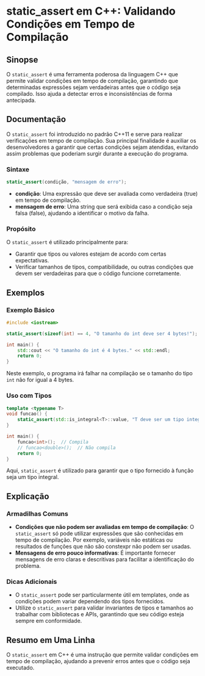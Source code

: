 <!--
Meta Description: # static_assert em C++: Validando Condições em Tempo de Compilação ## Sinopse O `static_assert` é uma ferramenta poderosa da linguagem C++ que permite...
Meta Keywords: que, static_assert, compilação, condições, tempo
-->

# static_assert em C++: Validando Condições em Tempo de Compilação

## Sinopse
O `static_assert` é uma ferramenta poderosa da linguagem C++ que permite validar condições em tempo de compilação, garantindo que determinadas expressões sejam verdadeiras antes que o código seja compilado. Isso ajuda a detectar erros e inconsistências de forma antecipada.

## Documentação
O `static_assert` foi introduzido no padrão C++11 e serve para realizar verificações em tempo de compilação. Sua principal finalidade é auxiliar os desenvolvedores a garantir que certas condições sejam atendidas, evitando assim problemas que poderiam surgir durante a execução do programa.

### Sintaxe
```cpp
static_assert(condição, "mensagem de erro");
```

- **condição**: Uma expressão que deve ser avaliada como verdadeira (true) em tempo de compilação.
- **mensagem de erro**: Uma string que será exibida caso a condição seja falsa (false), ajudando a identificar o motivo da falha.

### Propósito
O `static_assert` é utilizado principalmente para:
- Garantir que tipos ou valores estejam de acordo com certas expectativas.
- Verificar tamanhos de tipos, compatibilidade, ou outras condições que devem ser verdadeiras para que o código funcione corretamente.

## Exemplos

### Exemplo Básico
```cpp
#include <iostream>

static_assert(sizeof(int) == 4, "O tamanho do int deve ser 4 bytes!");

int main() {
    std::cout << "O tamanho do int é 4 bytes." << std::endl;
    return 0;
}
```
Neste exemplo, o programa irá falhar na compilação se o tamanho do tipo `int` não for igual a 4 bytes.

### Uso com Tipos
```cpp
template <typename T>
void funcao() {
    static_assert(std::is_integral<T>::value, "T deve ser um tipo integral.");
}

int main() {
    funcao<int>();  // Compila
    // funcao<double>();  // Não compila
    return 0;
}
```
Aqui, `static_assert` é utilizado para garantir que o tipo fornecido à função seja um tipo integral.

## Explicação
### Armadilhas Comuns
- **Condições que não podem ser avaliadas em tempo de compilação**: O `static_assert` só pode utilizar expressões que são conhecidas em tempo de compilação. Por exemplo, variáveis não estáticas ou resultados de funções que não são constexpr não podem ser usadas.
- **Mensagens de erro pouco informativas**: É importante fornecer mensagens de erro claras e descritivas para facilitar a identificação do problema.

### Dicas Adicionais
- O `static_assert` pode ser particularmente útil em templates, onde as condições podem variar dependendo dos tipos fornecidos.
- Utilize o `static_assert` para validar invariantes de tipos e tamanhos ao trabalhar com bibliotecas e APIs, garantindo que seu código esteja sempre em conformidade.

## Resumo em Uma Linha
O `static_assert` em C++ é uma instrução que permite validar condições em tempo de compilação, ajudando a prevenir erros antes que o código seja executado.